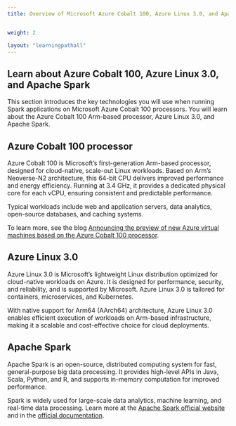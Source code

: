 ```yaml
---
title: Overview of Microsoft Azure Cobalt 100, Azure Linux 3.0, and Apache Spark


weight: 2

layout: "learningpathall"
---
```


## Learn about Azure Cobalt 100, Azure Linux 3.0, and Apache Spark

This section introduces the key technologies you will use when running Spark applications on Microsoft Azure Cobalt 100 processors. You will learn about the Azure Cobalt 100 Arm-based processor, Azure Linux 3.0, and Apache Spark.

## Azure Cobalt 100 processor

Azure Cobalt 100 is Microsoft’s first-generation Arm-based processor, designed for cloud-native, scale-out Linux workloads. Based on Arm’s Neoverse-N2 architecture, this 64-bit CPU delivers improved performance and energy efficiency. Running at 3.4 GHz, it provides a dedicated physical core for each vCPU, ensuring consistent and predictable performance.

Typical workloads include web and application servers, data analytics, open-source databases, and caching systems.

To learn more, see the blog [Announcing the preview of new Azure virtual machines based on the Azure Cobalt 100 processor](https://techcommunity.microsoft.com/blog/azurecompute/announcing-the-preview-of-new-azure-vms-based-on-the-azure-cobalt-100-processor/4146353).

## Azure Linux 3.0 

Azure Linux 3.0 is Microsoft’s lightweight Linux distribution optimized for cloud-native workloads on Azure. It is designed for performance, security, and reliability, and is supported by Microsoft. Azure Linux 3.0 is tailored for containers, microservices, and Kubernetes.

With native support for Arm64 (AArch64) architecture, Azure Linux 3.0 enables efficient execution of workloads on Arm-based infrastructure, making it a scalable and cost-effective choice for cloud deployments.

## Apache Spark 

Apache Spark is an open-source, distributed computing system for fast, general-purpose big data processing. It provides high-level APIs in Java, Scala, Python, and R, and supports in-memory computation for improved performance.

Spark is widely used for large-scale data analytics, machine learning, and real-time data processing. Learn more at the [Apache Spark official website](https://spark.apache.org/) and in the [official documentation](https://spark.apache.org/docs/latest/).
